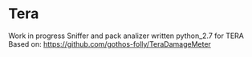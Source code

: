 # Tera
Work in progress
Sniffer and pack analizer written python_2.7 for TERA
Based on: https://github.com/gothos-folly/TeraDamageMeter
